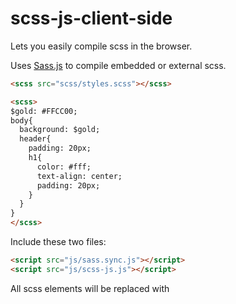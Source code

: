 # scss-js-client-side
Lets you easily compile scss in the browser. 

Uses [Sass.js](https://github.com/medialize/sass.js/) to compile embedded or external scss.

```html
<scss src="scss/styles.scss"></scss>
```

```html
<scss>
$gold: #FFCC00;
body{
  background: $gold;
  header{
    padding: 20px;
    h1{
      color: #fff;
      text-align: center;
      padding: 20px;
    }
  }
}
</scss>
```

Include these two files:

```html
<script src="js/sass.sync.js"></script>
<script src="js/scss-js.js"></script>
```

All scss elements will be replaced with <style> elements after the code has run.

# Notes:

This is a tool that might be useful for a few very specific development situations, but it's not a good idea to run your site on this. It's much smarter to compile to css and use that on the live site.

It's also worth mentioning that this won't work in Chrome or Safari for local files because of CORS.

Only tested in Chrome and Safari because IE and FF are dead to me.





